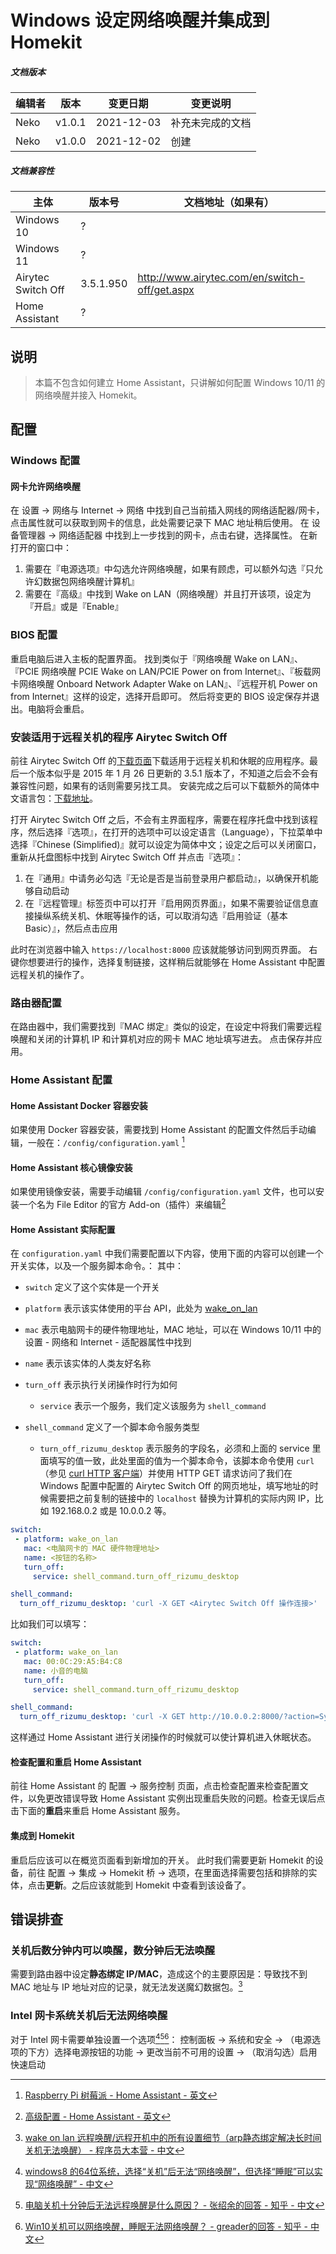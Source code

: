 # Windows 设定网络唤醒并集成到 Homekit

##### 文档版本

| 编辑者 | 版本 | 变更日期 | 变更说明 |
| ----- | --- | ------- | ------- |
| Neko | v1.0.1 | 2021-12-03 | 补充未完成的文档 |
| Neko | v1.0.0 | 2021-12-02 | 创建 |

##### 文档兼容性

| 主体 | 版本号 | 文档地址（如果有） |
| -- | -- | -- |
| Windows 10 | ? |  |
| Windows 11 | ? |  |
| Airytec Switch Off | 3.5.1.950 | http://www.airytec.com/en/switch-off/get.aspx |
| Home Assistant | ? |  |

## 说明

> 本篇不包含如何建立 Home Assistant，只讲解如何配置 Windows 10/11 的网络唤醒并接入 Homekit。

## 配置

### Windows 配置

#### 网卡允许网络唤醒

在 设置 -> 网络与 Internet -> 网络 中找到自己当前插入网线的网络适配器/网卡，点击属性就可以获取到网卡的信息，此处需要记录下 MAC 地址稍后使用。
在 设备管理器 -> 网络适配器 中找到上一步找到的网卡，点击右键，选择属性。
在新打开的窗口中：
1. 需要在『电源选项』中勾选允许网络唤醒，如果有顾虑，可以额外勾选『只允许幻数据包网络唤醒计算机』
2. 需要在『高级』中找到 Wake on LAN（网络唤醒）并且打开该项，设定为『开启』或是『Enable』

### BIOS 配置

重启电脑后进入主板的配置界面。
找到类似于『网络唤醒 Wake on LAN』、『PCIE 网络唤醒 PCIE Wake on LAN/PCIE Power on from Internet』、『板载网卡网络唤醒 Onboard Network Adapter Wake on LAN』、『远程开机 Power on from Internet』这样的设定，选择开启即可。
然后将变更的 BIOS 设定保存并退出。电脑将会重启。

### 安装适用于远程关机的程序 Airytec Switch Off

前往 Airytec Switch Off 的[下载页面](http://www.airytec.com/en/switch-off/get.aspx)下载适用于远程关机和休眠的应用程序。最后一个版本似乎是 2015 年 1 月 26 日更新的 3.5.1 版本了，不知道之后会不会有兼容性问题，如果有的话则需要另找工具。
安装完成之后可以下载额外的简体中文语言包：[下载地址](http://lsls.airytec.com/files/translations/224/zh-CN.lng)。

打开 Airytec Switch Off 之后，不会有主界面程序，需要在程序托盘中找到该程序，然后选择『选项』，在打开的选项中可以设定语言（Language），下拉菜单中选择『Chinese (Simplified)』就可以设定为简体中文；设定之后可以关闭窗口，重新从托盘图标中找到 Airytec Switch Off 并点击『选项』：
1. 在『通用』中请务必勾选『无论是否是当前登录用户都启动』，以确保开机能够自动启动
2. 在『远程管理』标签页中可以打开『启用网页界面』，如果不需要验证信息直接操纵系统关机、休眠等操作的话，可以取消勾选『启用验证（基本 Basic）』，然后点击应用

此时在浏览器中输入 `https://localhost:8000` 应该就能够访问到网页界面。
右键你想要进行的操作，选择复制链接，这样稍后就能够在 Home Assistant 中配置远程关机的操作了。

### 路由器配置

在路由器中，我们需要找到『MAC 绑定』类似的设定，在设定中将我们需要远程唤醒和关闭的计算机 IP 和计算机对应的网卡 MAC 地址填写进去。
点击保存并应用。

### Home Assistant 配置

#### Home Assistant Docker 容器安装

如果使用 Docker 容器安装，需要找到 Home Assistant 的配置文件然后手动编辑，一般在：`/config/configuration.yaml` [^5]

#### Home Assistant 核心镜像安装

如果使用镜像安装，需要手动编辑 `/config/configuration.yaml` 文件，也可以安装一个名为 File Editor 的官方 Add-on（插件）来编辑[^6]

#### Home Assistant 实际配置

在 `configuration.yaml` 中我们需要配置以下内容，使用下面的内容可以创建一个开关实体，以及一个服务脚本命令。：
其中：
- `switch` 定义了这个实体是一个开关
- `platform` 表示该实体使用的平台 API，此处为 [wake_on_lan](https://www.home-assistant.io/integrations/wake_on_lan/)
- `mac` 表示电脑网卡的硬件物理地址，MAC 地址，可以在 Windows 10/11 中的 设置 - 网络和 Internet - 适配器属性中找到
- `name` 表示该实体的人类友好名称
- `turn_off` 表示执行关闭操作时行为如何
	- `service` 表示一个服务，我们定义该服务为 `shell_command`

- `shell_command` 定义了一个脚本命令服务类型
	- `turn_off_rizumu_desktop` 表示服务的字段名，必须和上面的 service 里面填写的值一致，此处里面的值为一个脚本命令，该脚本命令使用 `curl` （参见 [curl HTTP 客户端](../%F0%9F%93%9F%20%E7%BB%88%E7%AB%AF/%E8%BD%AF%E4%BB%B6/curl%20HTTP%20%E5%AE%A2%E6%88%B7%E7%AB%AF.md)）并使用 HTTP GET 请求访问了我们在 Windows 配置中配置的 Airytec Switch Off 的网页地址，填写地址的时候需要把之前复制的链接中的 `localhost` 替换为计算机的实际内网 IP，比如 192.168.0.2 或是 10.0.0.2 等。

```yaml
switch:
 - platform: wake_on_lan
   mac: <电脑网卡的 MAC 硬件物理地址>
   name: <按钮的名称>
   turn_off:
     service: shell_command.turn_off_rizumu_desktop

shell_command:
  turn_off_rizumu_desktop: 'curl -X GET <Airytec Switch Off 操作连接>'
```

比如我们可以填写：

```yaml
switch:
 - platform: wake_on_lan
   mac: 00:0C:29:A5:B4:C8
   name: 小音的电脑
   turn_off:
     service: shell_command.turn_off_rizumu_desktop

shell_command:
  turn_off_rizumu_desktop: 'curl -X GET http://10.0.0.2:8000/?action=System.Hibernate'
```

这样通过 Home Assistant 进行关闭操作的时候就可以使计算机进入休眠状态。

#### 检查配置和重启 Home Assistant

前往 Home Assistant 的 配置 -> 服务控制 页面，点击检查配置来检查配置文件，以免更改错误导致 Home Assistant 实例出现重启失败的问题。检查无误后点击下面的**重启**来重启 Home Assistant 服务。

#### 集成到 Homekit

重启后应该可以在概览页面看到新增加的开关。
此时我们需要更新 Homekit 的设备，前往 配置 -> 集成 -> Homekit 桥 -> 选项，在里面选择需要包括和排除的实体，点击**更新**。之后应该就能到 Homekit 中查看到该设备了。

## 错误排查

### 关机后数分钟内可以唤醒，数分钟后无法唤醒

需要到路由器中设定**静态绑定 IP/MAC**，造成这个的主要原因是：导致找不到 MAC 地址与 IP 地址对应的记录，就无法发送魔幻数据包。[^1]

### Intel 网卡系统关机后无法网络唤醒

对于 Intel 网卡需要单独设置一个选项[^2][^3][^4]：
控制面板 -> 系统和安全 -> （电源选项的下方）选择电源按钮的功能 -> 更改当前不可用的设置 -> （取消勾选）启用快速启动

[^1]: [wake on lan 远程唤醒/远程开机中的所有设置细节（arp静态绑定解决长时间关机无法唤醒） - 程序员大本营 - 中文](https://www.pianshen.com/article/80641319681/)
[^2]: [windows8 的64位系统，选择“关机”后无法“网络唤醒”，但选择“睡眠”可以实现“网络唤醒” - 中文](https://social.technet.microsoft.com/Forums/ie/en-US/fb0212a9-e857-4dcf-9760-3286d41d0dbc/windows8?forum=w8itprozhcn)
[^3]: [电脑关机十分钟后无法远程唤醒是什么原因？ - 张绍余的回答 - 知乎 - 中文](https://www.zhihu.com/question/344623623/answer/1123840146)
[^4]: [Win10关机可以网络唤醒，睡眠无法网络唤醒？ - greader的回答 - 知乎 - 中文](https://www.zhihu.com/question/53821424/answer/463242896)
[^5]: [Raspberry Pi 树莓派 - Home Assistant - 英文](https://www.home-assistant.io/installation/raspberrypi#install-home-assistant-container)
[^6]: [高级配置 - Home Assistant - 英文](https://www.home-assistant.io/getting-started/configuration/)
